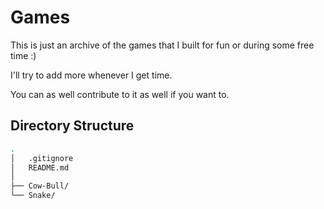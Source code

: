 # Games

This is just an archive of the games that I built for fun or during some free time :)

I'll try to add more whenever I get time.

You can as well contribute to it as well if you want to.

## Directory Structure
```sh
.
│   .gitignore
│   README.md
│
├── Cow-Bull/
└── Snake/
```